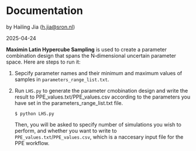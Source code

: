 # Documentation

by Hailing Jia (h.jia@sron.nl)

2025-04-24

**Maximin Latin Hypercube Sampling** is used to create a parameter combination design that spans the N‐dimensional uncertain parameter space. Here are steps to run it:

1. Sepcify parameter names and their minimum and maximum values of samples in `parameters_range_list.txt`. 

2. Run `LHS.py` to generate the parameter cmobination design and write the result to PPE_values.txt/PPE_values.csv according to the parameters you have set in the parameters_range_list.txt file.

    ```shell
    $ python LHS.py
    ```
    Then, you will be asked to specify number of simulations you wish to perform, and whether you want to write to `PPE_values.txt`/`PPE_values.csv`, which is a naccesary input file for the PPE workflow.
